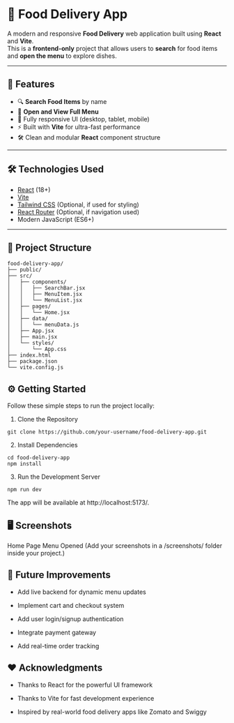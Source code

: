 # 🍔 Food Delivery App

A modern and responsive **Food Delivery** web application built using **React** and **Vite**.  
This is a **frontend-only** project that allows users to **search** for food items and **open the menu** to explore dishes.

---

## 🚀 Features

- 🔍 **Search Food Items** by name
- 📜 **Open and View Full Menu**
- 🎨 Fully responsive UI (desktop, tablet, mobile)
- ⚡ Built with **Vite** for ultra-fast performance
- 🛠️ Clean and modular **React** component structure

---

## 🛠 Technologies Used

- [React](https://react.dev/) (18+)
- [Vite](https://vitejs.dev/)
- [Tailwind CSS](https://tailwindcss.com/) (Optional, if used for styling)
- [React Router](https://reactrouter.com/) (Optional, if navigation used)
- Modern JavaScript (ES6+)

---

## 📂 Project Structure

```plaintext
food-delivery-app/
├── public/
├── src/
│   ├── components/
│   │   ├── SearchBar.jsx
│   │   ├── MenuItem.jsx
│   │   └── MenuList.jsx
│   ├── pages/
│   │   └── Home.jsx
│   ├── data/
│   │   └── menuData.js
│   ├── App.jsx
│   ├── main.jsx
│   └── styles/
│       └── App.css
├── index.html
├── package.json
└── vite.config.js
```

## ⚙️ Getting Started
Follow these simple steps to run the project locally:

1. Clone the Repository
```
git clone https://github.com/your-username/food-delivery-app.git
```
2. Install Dependencies
```
cd food-delivery-app
npm install
```
3. Run the Development Server
```
npm run dev
```
The app will be available at http://localhost:5173/.

## 🖥️ Screenshots

Home Page	Menu Opened
(Add your screenshots in a /screenshots/ folder inside your project.)

## 🎯 Future Improvements
- Add live backend for dynamic menu updates

- Implement cart and checkout system

- Add user login/signup authentication

- Integrate payment gateway

- Add real-time order tracking


## ❤️ Acknowledgments
- Thanks to React for the powerful UI framework

- Thanks to Vite for fast development experience

- Inspired by real-world food delivery apps like Zomato and Swiggy

